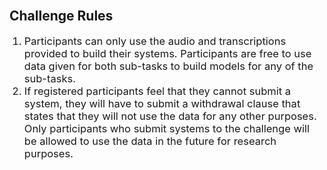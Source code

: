 <br>
<h2> Challenge Rules</h2> 
<ol>
  <li style="font-size:16.5px;">Participants can only use the audio and transcriptions provided to build their systems. Participants are free to use data given for both sub-tasks to build models for any of the sub-tasks.</li>
  <li style="font-size:16.5px;">If registered participants feel that they cannot submit a system, they will have to submit a withdrawal clause that states that they will not use the data for any other purposes. Only participants who submit systems to the challenge will be allowed to use the data in the future for research purposes.</li>
</ol> 
